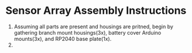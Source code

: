 # Sensor Array Assembly Instructions

1. Assuming all parts are present and housings are pritned, begin by gathering branch mount housings(3x), battery cover Arduino mounts(3x), and RP2040 base plate(1x).
2. 
